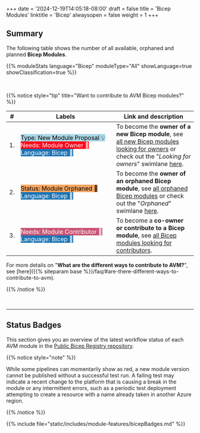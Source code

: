 +++
date = '2024-12-19T14:05:18-08:00'
draft = false
title = 'Bicep Modules'
linktitle = 'Bicep'
alwaysopen = false
weight = 1
+++

## Summary

The following table shows the number of all available, orphaned and planned **Bicep Modules**.

{{% moduleStats language="Bicep" moduleType="All" showLanguage=true showClassification=true %}}

<br>

{{% notice style="tip" title="Want to contribute to AVM Bicep modules?" %}}

| #  | Labels | Link and description |
| -------- | -------- | -------- |
| 1.   | <mark style="background-image:none;white-space: nowrap;background-color:#ADD8E6;">Type: New Module Proposal 💡</mark> <br> <mark style="background-image:none;white-space: nowrap;background-color:#FF0019;color:white;">Needs: Module Owner 📣</mark> <br> <mark style="background-image:none;white-space: nowrap;background-color:#1D73B3;color:white;">Language: Bicep 💪</mark>  | To become the **owner of a new Bicep module**, see [all new Bicep modules looking for owners](https://aka.ms/AVM/Bicep/NeedsModuleOwner) or check out the "*Looking for owners*" swimlane [here](https://aka.ms/AVM/Bicep/NeedsModuleOwner/Project). |
| 2.   | <mark style="background-image:none;white-space: nowrap;background-color:#F4A460;">Status: Module Orphaned 👀</mark> <mark style="background-image:none;white-space: nowrap;background-color:#1D73B3;color:white;">Language: Bicep 💪</mark>   | To become the **owner of an orphaned Bicep module**, see [all orphaned Bicep modules](https://aka.ms/AVM/Bicep/OrphanedModules) or check out the "*Orphaned*" swimlane [here](https://aka.ms/AVM/Bicep/OrphanedModules/Project).   |
| 3.   | <mark style="background-image:none;white-space: nowrap;background-color:#C95474;color:white;">Needs: Module Contributor 📣</mark> <mark style="background-image:none;white-space: nowrap;background-color:#1D73B3;color:white;">Language: Bicep 💪</mark> | To become a **co-owner or contribute to a Bicep module**, see [all Bicep modules looking for contributors](https://aka.ms/AVM/Bicep/NeedsModuleContributor). |

For more details on "**What are the different ways to contribute to AVM?**", see [here]({{% siteparam base %}}/faq/#are-there-different-ways-to-contribute-to-avm).

{{% /notice %}}

<br>

---

## Status Badges

This section gives you an overview of the latest workflow status of each AVM module in the [Public Bicep Registry repository](https://github.com/Azure/bicep-registry-modules).

{{% notice style="note" %}}

While some pipelines can momentarily show as red, a new module version cannot be published without a successful test run. A failing test may indicate a recent change to the platform that is causing a break in the module or any intermittent errors, such as a periodic test deployment attempting to create a resource with a name already taken in another Azure region.

{{% /notice %}}

{{% include file="static/includes/module-features/bicepBadges.md" %}}
